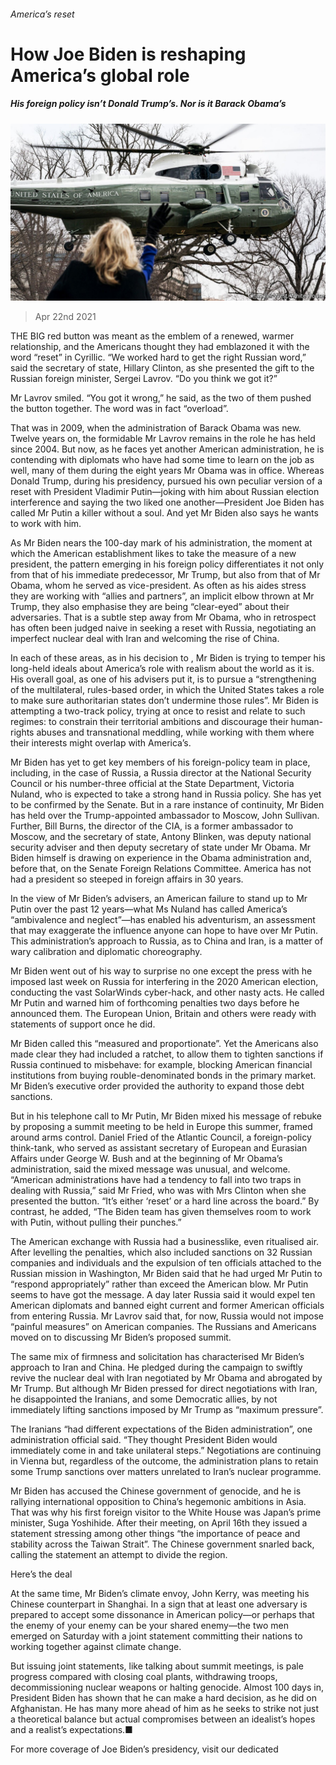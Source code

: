 ###### America’s reset

# How Joe Biden is reshaping America’s global role 

##### His foreign policy isn’t Donald Trump’s. Nor is it Barack Obama’s 

![image](images/20210424_usp501.jpg) 

> Apr 22nd 2021 

THE BIG red button was meant as the emblem of a renewed, warmer relationship, and the Americans thought they had emblazoned it with the word “reset” in Cyrillic. “We worked hard to get the right Russian word,” said the secretary of state, Hillary Clinton, as she presented the gift to the Russian foreign minister, Sergei Lavrov. “Do you think we got it?”

Mr Lavrov smiled. “You got it wrong,” he said, as the two of them pushed the button together. The word was in fact “overload”.


That was in 2009, when the administration of Barack Obama was new. Twelve years on, the formidable Mr Lavrov remains in the role he has held since 2004. But now, as he faces yet another American administration, he is contending with diplomats who have had some time to learn on the job as well, many of them during the eight years Mr Obama was in office. Whereas Donald Trump, during his presidency, pursued his own peculiar version of a reset with President Vladimir Putin—joking with him about Russian election interference and saying the two liked one another—President Joe Biden has called Mr Putin a killer without a soul. And yet Mr Biden also says he wants to work with him.

As Mr Biden nears the 100-day mark of his administration, the moment at which the American establishment likes to take the measure of a new president, the pattern emerging in his foreign policy differentiates it not only from that of his immediate predecessor, Mr Trump, but also from that of Mr Obama, whom he served as vice-president. As often as his aides stress they are working with “allies and partners”, an implicit elbow thrown at Mr Trump, they also emphasise they are being “clear-eyed” about their adversaries. That is a subtle step away from Mr Obama, who in retrospect has often been judged naive in seeking a reset with Russia, negotiating an imperfect nuclear deal with Iran and welcoming the rise of China.

In each of these areas, as in his decision to , Mr Biden is trying to temper his long-held ideals about America’s role with realism about the world as it is. His overall goal, as one of his advisers put it, is to pursue a “strengthening of the multilateral, rules-based order, in which the United States takes a role to make sure authoritarian states don’t undermine those rules”. Mr Biden is attempting a two-track policy, trying at once to resist and relate to such regimes: to constrain their territorial ambitions and discourage their human-rights abuses and transnational meddling, while working with them where their interests might overlap with America’s.

Mr Biden has yet to get key members of his foreign-policy team in place, including, in the case of Russia, a Russia director at the National Security Council or his number-three official at the State Department, Victoria Nuland, who is expected to take a strong hand in Russia policy. She has yet to be confirmed by the Senate. But in a rare instance of continuity, Mr Biden has held over the Trump-appointed ambassador to Moscow, John Sullivan. Further, Bill Burns, the director of the CIA, is a former ambassador to Moscow, and the secretary of state, Antony Blinken, was deputy national security adviser and then deputy secretary of state under Mr Obama. Mr Biden himself is drawing on experience in the Obama administration and, before that, on the Senate Foreign Relations Committee. America has not had a president so steeped in foreign affairs in 30 years.

In the view of Mr Biden’s advisers, an American failure to stand up to Mr Putin over the past 12 years—what Ms Nuland has called America’s “ambivalence and neglect”—has enabled his adventurism, an assessment that may exaggerate the influence anyone can hope to have over Mr Putin. This administration’s approach to Russia, as to China and Iran, is a matter of wary calibration and diplomatic choreography.

Mr Biden went out of his way to surprise no one except the press with  he imposed last week on Russia for interfering in the 2020 American election, conducting the vast SolarWinds cyber-hack, and other nasty acts. He called Mr Putin and warned him of forthcoming penalties two days before he announced them. The European Union, Britain and others were ready with statements of support once he did.

Mr Biden called this “measured and proportionate”. Yet the Americans also made clear they had included a ratchet, to allow them to tighten sanctions if Russia continued to misbehave: for example, blocking American financial institutions from buying rouble-denominated bonds in the primary market. Mr Biden’s executive order provided the authority to expand those debt sanctions.

But in his telephone call to Mr Putin, Mr Biden mixed his message of rebuke by proposing a summit meeting to be held in Europe this summer, framed around arms control. Daniel Fried of the Atlantic Council, a foreign-policy think-tank, who served as assistant secretary of European and Eurasian Affairs under George W. Bush and at the beginning of Mr Obama’s administration, said the mixed message was unusual, and welcome. “American administrations have had a tendency to fall into two traps in dealing with Russia,” said Mr Fried, who was with Mrs Clinton when she presented the button. “It’s either ‘reset’ or a hard line across the board.” By contrast, he added, “The Biden team has given themselves room to work with Putin, without pulling their punches.”

The American exchange with Russia had a businesslike, even ritualised air. After levelling the penalties, which also included sanctions on 32 Russian companies and individuals and the expulsion of ten officials attached to the Russian mission in Washington, Mr Biden said that he had urged Mr Putin to “respond appropriately” rather than exceed the American blow. Mr Putin seems to have got the message. A day later Russia said it would expel ten American diplomats and banned eight current and former American officials from entering Russia. Mr Lavrov said that, for now, Russia would not impose “painful measures” on American companies. The Russians and Americans moved on to discussing Mr Biden’s proposed summit.

The same mix of firmness and solicitation has characterised Mr Biden’s approach to Iran and China. He pledged during the campaign to swiftly revive the nuclear deal with Iran negotiated by Mr Obama and abrogated by Mr Trump. But although Mr Biden pressed for direct negotiations with Iran, he disappointed the Iranians, and some Democratic allies, by not immediately lifting sanctions imposed by Mr Trump as “maximum pressure”.

The Iranians “had different expectations of the Biden administration”, one administration official said. “They thought President Biden would immediately come in and take unilateral steps.” Negotiations are continuing in Vienna but, regardless of the outcome, the administration plans to retain some Trump sanctions over matters unrelated to Iran’s nuclear programme.

Mr Biden has accused the Chinese government of genocide, and he is rallying international opposition to China’s hegemonic ambitions in Asia. That was why his first foreign visitor to the White House was Japan’s prime minister, Suga Yoshihide. After their meeting, on April 16th they issued a statement stressing among other things “the importance of peace and stability across the Taiwan Strait”. The Chinese government snarled back, calling the statement an attempt to divide the region.

Here’s the deal

At the same time, Mr Biden’s climate envoy, John Kerry, was meeting his Chinese counterpart in Shanghai. In a sign that at least one adversary is prepared to accept some dissonance in American policy—or perhaps that the enemy of your enemy can be your shared enemy—the two men emerged on Saturday with a joint statement committing their nations to working together against climate change.

But issuing joint statements, like talking about summit meetings, is pale progress compared with closing coal plants, withdrawing troops, decommissioning nuclear weapons or halting genocide. Almost 100 days in, President Biden has shown that he can make a hard decision, as he did on Afghanistan. He has many more ahead of him as he seeks to strike not just a theoretical balance but actual compromises between an idealist’s hopes and a realist’s expectations.■

For more coverage of Joe Biden’s presidency, visit our dedicated 


